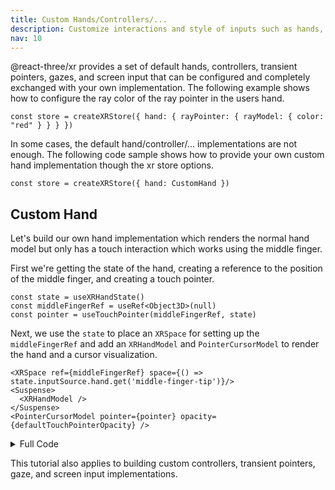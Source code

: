 ```yaml
---
title: Custom Hands/Controllers/...
description: Customize interactions and style of inputs such as hands, controllers, and more
nav: 10
---
```


@react-three/xr provides a set of default hands, controllers, transient pointers, gazes, and screen input that can be configured and completely exchanged with your own implementation. The following example shows how to configure the ray color of the ray pointer in the users hand.

```tsx
const store = createXRStore({ hand: { rayPointer: { rayModel: { color: "red" } } } })
```

In some cases, the default hand/controller/... implementations are not enough. The following code sample shows how to provide your own custom hand implementation though the xr store options.

```tsx
const store = createXRStore({ hand: CustomHand })
```

## Custom Hand

Let's build our own hand implementation which renders the normal hand model but only has a touch interaction which works using the middle finger.

First we're getting the state of the hand, creating a reference to the position of the middle finger, and creating a touch pointer.

```tsx
const state = useXRHandState()
const middleFingerRef = useRef<Object3D>(null)
const pointer = useTouchPointer(middleFingerRef, state)
```

Next, we use the `state` to place an `XRSpace` for setting up the `middleFingerRef` and add an `XRHandModel` and `PointerCursorModel` to render the hand and a cursor visualization.

```tsx
<XRSpace ref={middleFingerRef} space={() => state.inputSource.hand.get('middle-finger-tip')}/>
<Suspense>
  <XRHandModel />
</Suspense>
<PointerCursorModel pointer={pointer} opacity={defaultTouchPointerOpacity} />
```

<details>
  <summary>Full Code</summary>

```tsx
export function CustomHand() {
  const state = useXRHandState()
  const middleFingerRef = useRef<Object3D>(null)
  const pointer = useTouchPointer(middleFingerRef, state)
  return (
    <>
      <XRSpace ref={middleFingerRef} space={() => state.inputSource.hand.get('middle-finger-tip')} />
      <Suspense>
        <XRHandModel />
      </Suspense>
      <PointerCursorModel pointer={pointer} opacity={defaultTouchPointerOpacity} />
    </>
 )
}
```

</details>

This tutorial also applies to building custom controllers, transient pointers, gaze, and screen input implementations.

